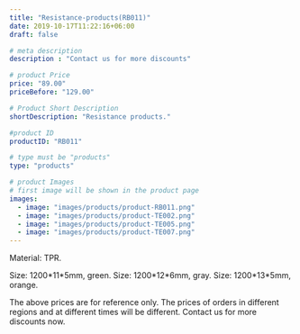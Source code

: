 ```yaml
---
title: "Resistance-products(RB011)"
date: 2019-10-17T11:22:16+06:00
draft: false

# meta description
description : "Contact us for more discounts"

# product Price
price: "89.00"
priceBefore: "129.00"

# Product Short Description
shortDescription: "Resistance products."

#product ID
productID: "RB011"

# type must be "products"
type: "products"

# product Images
# first image will be shown in the product page
images:
  - image: "images/products/product-RB011.png"
  - image: "images/products/product-TE002.png"
  - image: "images/products/product-TE005.png"
  - image: "images/products/product-TE007.png"
---
```


Material: TPR.

Size: 1200\*11\*5mm, green.
Size: 1200\*12\*6mm, gray.
Size: 1200\*13\*5mm, orange.

The above prices are for reference only. The prices of orders in different regions and at different times will be different. Contact us for more discounts now. 
